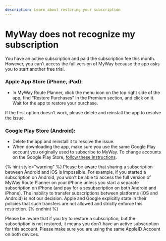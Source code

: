 ```yaml
---
description: Learn about restoring your subscription
---
```


# MyWay does not recognize my subscription

You have an active subscription and paid the subscription fee this month. However, you can't access the full version of MyWay because the app asks you to start another free trial.

### **Apple App Store (iPhone, iPad):** <a href="#ios-iphone-or-ipad" id="ios-iphone-or-ipad"></a>

* In MyWay Route Planner, click the menu icon on the top right side of the app, find "Restore Purchases" in the Premium section, and click on it. Wait for the app to restore your purchase.

If the first option doesn't work, please delete and reinstall the app to resolve the issue.

### **Google Play Store (Android):**

* Delete the app and reinstall it to resolve the issue.
* When downloading the app, make sure you use the same Google Play account you originally used to subscribe to MyWay. To change accounts on the Google Play Store, [follow these instructions](https://support.google.com/googleplay/answer/2521798?hl=en).

{% hint style="warning" %}
Please be aware that sharing a subscription between Android and iOS is impossible. For example, if you started a subscription on Android, you won't be able to access the full version of MyWay Route Planner on your iPhone unless you start a separate subscription on iPhone (and pay for a sesubscription on both Android and iPhone). The inability to transfer subscriptions between platforms (iOS and Android) is not our decision. Apple and Google explicitly state in their policies that such transfers are not allowed and strictly enforce this restriction.
{% endhint %}

Please be aware that if you try to restore a subscription, but the subscription is not restored, it means you don't have an active subscription for this account. Please make sure you are using the same AppleID Account on both devices.
